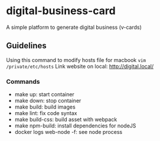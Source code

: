 # digital-business-card
A simple platform to generate digital business (v-cards)

## Guidelines

Using this command to modify hosts file for macbook `vim /private/etc/hosts`
Link website on local: http://digital.local/

### Commands

-  make up: start container
-  make down: stop container
-  make build: build images
-  make lint: fix code syntax
-  make build-css: build asset with webpack
-  make npm-build: install dependencies for nodeJS
-  docker logs web-node -f: see node process
